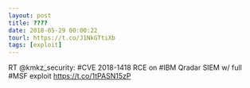 ```yaml
---
layout: post
title: ????
date: 2018-05-29 00:00:22
tourl: https://t.co/J1NkGTtiXb
tags: [exploit]
---
```

RT @kmkz_security: #CVE 2018-1418 RCE on #IBM Qradar SIEM  w/ full #MSF exploit   https://t.co/1tPASN15zP